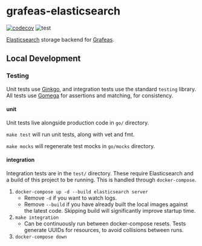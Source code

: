 # grafeas-elasticsearch

[![codecov](https://codecov.io/gh/liatrio/grafeas-elasticsearch/branch/main/graph/badge.svg)](https://codecov.io/gh/liatrio/grafeas-elasticsearch)
![test](https://github.com/liatrio/grafeas-elasticsearch/workflows/test/badge.svg)

[Elasticsearch](https://www.elastic.co/elasticsearch/) storage backend for [Grafeas](https://grafeas.io/).

## Local Development

### Testing

Unit tests use [Ginkgo](http://onsi.github.io/ginkgo/), and integration tests use the standard `testing` library.
All tests use [Gomega](https://onsi.github.io/gomega/) for assertions and matching, for consistency.

#### unit

Unit tests live alongside production code in `go/` directory.

`make test` will run unit tests, along with vet and fmt.

`make mocks` will regenerate test mocks in `go/mocks` directory.

#### integration

Integration tests are in the `test/` directory.
These require Elasticsearch and a build of this project to be running.
This is handled through `docker-compose`.

1. `docker-compose up -d --build elasticsearch server`
    - Remove `-d` if you want to watch logs.
    - Remove `--build` if you have already built the local images against the latest code.
   Skipping build will significantly improve startup time.
1. `make integration`
   - Can be continuously run between docker-compose resets.
   Tests generate UUIDs for resources, to avoid collisions between runs.
1. `docker-compose down`
